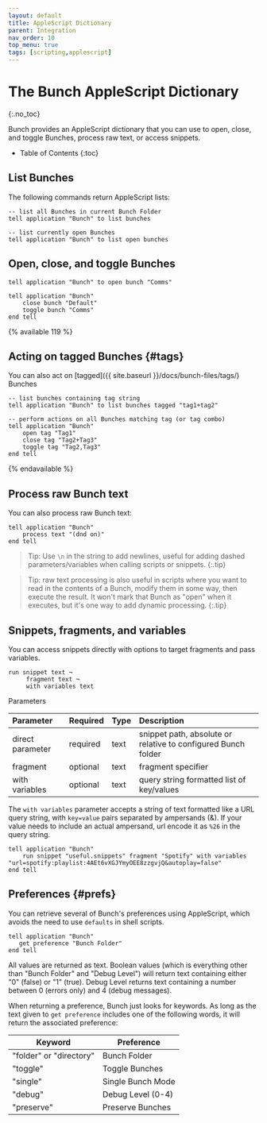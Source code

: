 ```yaml
---
layout: default
title: AppleScript Dictionary
parent: Integration
nav_order: 10
top_menu: true
tags: [scripting,applescript]
---
```

# The Bunch AppleScript Dictionary
{:.no_toc}

Bunch provides an AppleScript dictionary that you can use to open, close, and toggle Bunches, process raw text, or access snippets.

* Table of Contents
{:toc}

## List Bunches

The following commands return AppleScript lists:

```applescript
-- list all Bunches in current Bunch Folder
tell application "Bunch" to list bunches

-- list currently open Bunches
tell application "Bunch" to list open bunches
```

## Open, close, and toggle Bunches

```applescript
tell application "Bunch" to open bunch "Comms"

tell application "Bunch"
    close bunch "Default"
    toggle bunch "Comms"
end tell
```

{% available 119 %}

## Acting on tagged Bunches {#tags}

You can also act on [tagged]({{ site.baseurl }}/docs/bunch-files/tags/) Bunches

```applescript
-- list bunches containing tag string
tell application "Bunch" to list bunches tagged "tag1+tag2"

-- perform actions on all Bunches matching tag (or tag combo)
tell application "Bunch"
    open tag "Tag1"
    close tag "Tag2+Tag3"
    toggle tag "Tag2,Tag3"
end tell
```

{% endavailable %}

## Process raw Bunch text

You can also process raw Bunch text:

```applescript
tell application "Bunch"
    process text "(dnd on)"
end tell
```

> Tip: Use `\n` in the string to add newlines, useful for adding dashed parameters/variables when calling scripts or snippets.
{:.tip}

> Tip: raw text processing is also useful in scripts where you want to read in the contents of a Bunch, modify them in some way, then execute the result. It won't mark that Bunch as "open" when it executes, but it's one way to add dynamic processing.
{:.tip}

## Snippets, fragments, and variables

You can access snippets directly with options to target fragments and pass variables.

```
run snippet text ¬
     fragment text ¬
     with variables text
```

Parameters

| Parameter | Required | Type | Description |
| :--- | :--- | :--- | :--- |
direct parameter | required |    text |    snippet path, absolute or relative to configured Bunch folder |
| fragment |    optional  |  text    | fragment specifier |
| with variables | optional | text | query string formatted list of key/values |

The `with variables` parameter accepts a string of text formatted like a URL query string, with `key=value` pairs separated by ampersands (&). If your value needs to include an actual ampersand, url encode it as `%26` in the query string.

```applescript
tell application "Bunch"
    run snippet "useful.snippets" fragment "Spotify" with variables "url=spotify:​playlist:4AEt6vXGJYmyOEE8zzgvjQ&autoplay=false"
end tell
```

## Preferences {#prefs}

You can retrieve several of Bunch's preferences using AppleScript, which avoids the need to use `defaults` in shell scripts.

```applescript
tell application "Bunch"
   get preference "Bunch Folder" 
end tell
```

All values are returned as text. Boolean values (which is everything other than "Bunch Folder" and "Debug Level") will return text containing either "0" (false) or "1" (true). Debug Level returns text containing a number between 0 (errors only) and 4 (debug messages).

When returning a preference, Bunch just looks for keywords. As long as the text given to `get preference` includes one of the following words, it will return the associated preference:

|         Keyword         |     Preference    |
|-------------------------|-------------------|
| "folder" or "directory" | Bunch Folder      |
| "toggle"                | Toggle Bunches    |
| "single"                | Single Bunch Mode |
| "debug"                 | Debug Level (0-4) |
| "preserve"              | Preserve Bunches  |
